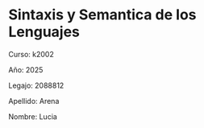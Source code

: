 # Sintaxis y Semantica de los Lenguajes
Curso: k2002

Año: 2025

Legajo: 2088812

Apellido: Arena

Nombre: Lucia

